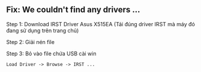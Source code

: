 Fix: We couldn't find any drivers ...
----------------

Step 1: Download IRST Driver Asus X515EA (Tải đúng driver IRST mà máy đó đang sử dụng trên trang chủ)

Step 2: Giải nén file

Step 3: Bỏ vào file chứa USB cài win

`Load Driver -> Browse -> IRST ...`
